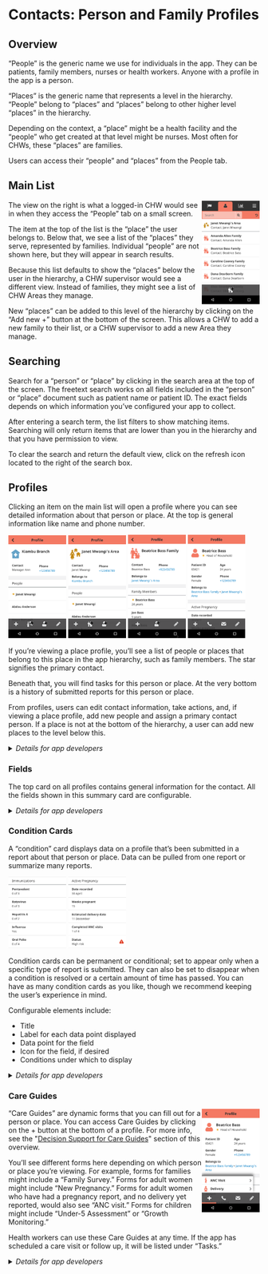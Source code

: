 # Contacts: Person and Family Profiles
<!-- TODO Refine screenshots, and add desktop view. -->

## Overview

“People” is the generic name we use for individuals in the app. They can be patients, family members, nurses or health workers. Anyone with a profile in the app is a person.

“Places” is the generic name that represents a level in the hierarchy. “People” belong to “places” and “places” belong to other higher level “places” in the hierarchy.

Depending on the context, a “place” might be a health facility and the “people” who get created at that level might be nurses. Most often for CHWs, these “places” are families. 

Users can access their “people” and “places” from the People tab. 

## Main List

<img src="images/contacts-main-list.png" width="23%" align="right" />

The view on the right is what a logged-in CHW would see in when they access the “People” tab on a small screen. 

The item at the top of the list is the “place” the user belongs to. Below that, we see a list of the “places” they serve, represented by families. Individual “people” are not shown here, but they will appear in search results. 

Because this list defaults to show the “places” below the user in the hierarchy, a CHW supervisor would see a different view. Instead of families, they might see a list of CHW Areas they manage. 

New “places” can be added to this level of the hierarchy by clicking on the “Add new +” button at the bottom of the screen. This allows a CHW to add a new family to their list, or a CHW supervisor to add a new Area they manage. 


## Searching

Search for a “person” or “place” by clicking in the search area at the top of the screen. The freetext search works on all fields included in the “person” or “place” document such as patient name or patient ID. The exact fields depends on which information you’ve configured your app to collect.

After entering a search term, the list filters to show matching items. Searching will only return items that are lower than you in the hierarchy and that you have permission to view. 

To clear the search and return the default view, click on the refresh icon located to the right of the search box.

## Profiles

Clicking an item on the main list will open a profile where you can see detailed information about that person or place. At the top is general information like name and phone number.

<p float="left">
  <img src="images/contacts-profile-1.png" width="23%" />
  <img src="images/contacts-profile-2.png" width="23%" />
  <img src="images/contacts-profile-3.png" width="23%" />
  <img src="images/contacts-profile-4.png" width="23%" />
</p>

If you’re viewing a place profile, you’ll see a list of people or places that belong to this place in the app hierarchy, such as family members. The star signifies the primary contact.

Beneath that, you will find tasks for this person or place. At the very bottom is a history of submitted reports for this person or place.

From profiles, users can edit contact information, take actions, and, if viewing a place profile, add new people and assign a primary contact person. If a place is not at the bottom of the hierarchy, a user can add new places to the level below this.

<details>
  <summary><em>Details for app developers</em></summary>

> **Configuring Contact Profiles**
> 
> A contact's profile page is defined by the [Fields](), [Cards](), and [Context]().
> 
> To update the Contact profiles for an app, changes must be compiled into `app-settings`, then uploaded.
> 
> Eg `medic-conf --local compile-app-settings backup-app-settings upload-app-settings`
</details>


### Fields
The top card on all profiles contains general information for the contact. All the fields shown in this summary card are configurable.

<details>
  <summary><em>Details for app developers</em></summary>

> **Configuring Contact Summary**
> 
> Each field that can be shown on a contact's profile is defined as an object in the `fields` array of `contact-summary.templated.js`. The properties for each object determine how and when the field is shown.
> 
> <!-- If you change this table, update the duplicate descriptions in ### Cards -->
> | property | type | description | required |
> |---|---|---|---|
> | `label` | `string` | A translation key which is shown with the field. | yes |
> | `icon` | `string` | The name of the icon to display beside this field, as defined through the Configuration > Icons page. | no |
> | `value` | `string` | The value shown for the field. | yes |
> | `filter` | `string` | The display filter to apply to the value, eg: `{ value: '2005-10-09', filter: 'age' }` will render as "11 years". Common filters are: `age`, `phone`, `weeksPregnant`, `relativeDate`, `relativeDay`, `fullDate`, `simpleDate`, `simpleDateTime`, `lineage`, `resourceIcon`, `translate`. For the complete list of filters, and more details on what each does, check out the code in [`medic/webapp/src/js/filters` dir](https://github.com/medic/medic/tree/master/webapp/src/js/filters). | no |
> | `width` | `integer` | The horizontal space for the field. Common values are 12 for full width, 6 for half width, or 3 for quarter width. Default 12. | no |
> | `translate` | `boolean` | Whether or not to translate the `value`. Defaults to false. | no |
> | `context` | `object` | When `translate: true` and `value` uses [translation variables](https://angular-translate.github.io/docs/#/guide/06_variable-replacement), this value should provide the translation variables. | no |
> | `appliesIf` | `function()` or `boolean` | Return true if the field should be shown. | no |
> | `appliesToType` | `string[]` | Filters the contacts for which `appliesIf` will be evaluated. For example, `['person']` or `['clinic', 'health_center']`. | no |
> 
> See [How to configure profile pages]() for an example. 
</details>

### Condition Cards

A “condition” card displays data on a profile that’s been submitted in a report about that person or place. Data can be pulled from one report or summarize many reports.

<p float="left">
  <img src="images/contacts-condition-card-1.png" width="23%" />
  <img src="images/contacts-condition-card-2.png" width="23%" />
</p>

Condition cards can be permanent or conditional; set to appear only when a specific type of report is submitted. They can also be set to disappear when a condition is resolved or a certain amount of time has passed. You can have as many condition cards as you like, though we recommend keeping the user’s experience in mind.

Configurable elements include: 
- Title 
- Label for each data point displayed
- Data point for the field 
- Icon for the field, if desired
- Conditions under which to display

<details>
  <summary><em>Details for app developers</em></summary>

> **Configuring Condition Cards**
> 
> Each condition card is defined as a card object in the `cards` array of `contact-summary.templated.js`. The properties for each object determine how and when the card and its fields are shown.
> 
> <!-- If you change the field data in this table, update the duplicate descriptions in ### Fields -->
> | property | type | description | required |
> |---|---|---|--|
> | `label` | `translation key` | Label on top of card. | yes |
> | `appliesToType` | `string[]` | A filter, so `appliesIf` is called only if the contact's type matches one or more of the elements. For example, `['person']`. Please, note that `['report']` is also allowed to create a report card. But, you cannot use it in conjunction with a contact's type. | no |
> | `appliesIf` | `function()` or `boolean` | Return true if the field should be shown. | no |
> | `modifyContext` | `function(context)` | Used to modify or add data which is passed as input to forms filled from the contact page. | no |
> | `fields` | `Array[]` of [fields](#fields) | The content of the card. | yes |
> | `fields[n].appliesIf` | `boolean` or `function(report)` | Same as Fields.appliesIf above. | |
> | `fields[n].label` | `string` or `function(report)` | Label shown with the field. | yes |
> | `fields[n].icon` | `string` or `function(report)` | The name of the icon to display beside this field, as defined through the Configuration > Icons page. | no |
> | `fields[n].value` | `string` or `function(report)` | The value shown for the field. | yes |
> | `fields[n].filter` | `string` or `function(report)` | The display filter to apply to the value, eg: `{ value: '2005-10-09', filter: 'age' }` will render as "11 years". Common filters are: `age`, `phone`, `weeksPregnant`, `relativeDate`, `relativeDay`, `fullDate`, `simpleDate`, `simpleDateTime`, `lineage`, `resourceIcon`, `translate`. For the complete list of filters, and more details on what each does, check out the code in [`medic/webapp/src/js/filters` dir](https://github.com/medic/medic/tree/master/webapp/src/js/filters). | no |
> | `fields[n].width` | `integer` or `function(report)` | The horizontal space for the field. Common values are 12 for full width, 6 for half width, or 3 for quarter width. Default 12. | no |
> | `fields[n].translate` | `boolean` or `function(report)` | Whether or not to translate the `value`. Defaults to false. | no |
> | `fields[n].context` | `object` | When `translate: true` and `value` uses [translation variables](https://angular-translate.github.io/docs/#/guide/06_variable-replacement), this value should provide the translation variables. Only supports properties `count` and `total` on cards. | no |
> 
> See [How to configure profile pages]() for an example. 
</details>

### Care Guides <!-- todo: Resolve Care Guides vs Actions -->

<img src="images/contacts-care-guides.png" width="23%" align="right" />

“Care Guides” are dynamic forms that you can fill out for a person or place. You can access Care Guides by clicking on the + button at the bottom of a profile. For more info, see the "[Decision Support for Care Guides]()" section of this overview. 

You’ll see different forms here depending on which person or place you’re viewing. For example, forms for families might include a “Family Survey.” Forms for adult women might include “New Pregnancy.” Forms for adult women who have had a pregnancy report, and no delivery yet reported, would also see “ANC visit.” Forms for children might include “Under-5 Assessment” or “Growth Monitoring.”

Health workers can use these Care Guides at any time. If the app has scheduled a care visit or follow up, it will be listed under “Tasks.” 

<details>
  <summary><em>Details for app developers</em></summary>

> **Configuring Care Guides**
> 
> Each care guide accessible from a contact profile is defined as an [App Form](). Context information can be provided to forms via the `context` object of `contact-summary.templated.js`.
> 
> To show an App Form on a contact's profile, the form's `expression` field in its properties file must evaluate to true for that contact. The context infomation from the profile is accessible as the variable `summary`.
> 
> The context data is also available directly within the app forms' XForm calculations, as `instance('contact-summary')/context/${variable}`. For instance if `context.is_pregnant` is used in the contact summary, it can be accessed in an XForm field's calculation as `instance('contact-summary')/context/is_pregnant`. Note that these fields are not available when editing a previously completed form, or when accessing the form from outside of the profile page.
> 
> See [How to configure profile pages]() and [How to build app forms]() for examples and more information. 
</details>